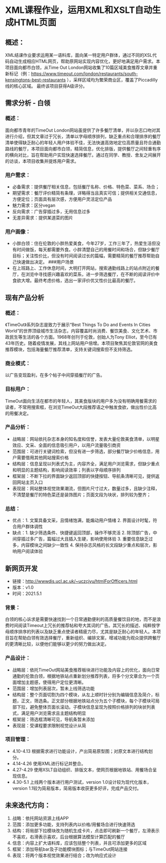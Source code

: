 # XML课程作业，运用XML和XSLT自动生成HTML页面
## 概述：
XML结课作业要求运用某一语料库，面向某一特定用户群体，通过不同的XSL代码自动生成相应HTML网页，帮助原网站实现内容优化，更好地满足用户需求。本项目面向都市白领，从Time Out London网站收集了10篇区域美食推荐文章并重新标记（例：https://www.timeout.com/london/restaurants/south-kensingtons-best-restaurants ），采样区域均为繁荣商业区，覆盖了Piccadilly线的核心区域。
最终该项目获得A级评分。

## 需求分析 - 白领
### 概述：
面向都市青年的TimeOut London网站虽提供了许多餐厅清单，并以杂志口吻对其进行介绍，但其文章过于冗长，清单以字母顺序排列，缺乏重点和合理排序的餐厅清单使得缺乏耐心的年轻人用户体验不佳，无法快速高效地定位高质量且符合通勤路线的餐厅，本项目面向都市白领，精简信息，优化排版，提供餐厅之间轻重有序的横向对比，旨在帮助用户实现快速选择餐厅。通过在同学、教授、舍友之间展开的访谈，本项目收集并提炼用户需求。
### 用户需求：
- 必备需求：提供餐厅相关信息，包括餐厅名称、价格、特色菜、菜系、场合；
- 期望需求：餐厅评价精简有条理，详略得当且真实可信；提供相关交通信息，方便定位；页面具有层次感，方便用户灵活定位产品
- 魅力需求：区分vegan
- 反向需求：广告穿插过多，无用信息过多
- 无差异需求：提供某道菜的图片
### 用户画像：
- 小胖白领：住在伦敦的小胖热爱美食，今年27岁，工作三年了，热爱生活但没有时间做饭，每天都需要外食。小胖清楚自己的用餐时间和场合，但缺少餐厅目标；关注性价比，但没有时间阅读过长的篇幅，需要精简的餐厅推荐帮助自己快速做出决定。
###用户场景
- 在上班路上、工作休息时间，大明打开网站，搜索通勤线路上的站点附近的餐厅，在浏览中寻找感兴趣喜欢的菜系，进一步筛选餐厅，在不断的阅读评价中食欲大增。最终考虑价格，选出一家评价优又性价比最高的餐厅。

## 现有产品分析
### 概述：
《TimeOut》系列杂志是致力于展示“Best Things To Do and Events In Cities World”的世界顶级城市生活杂志，内容覆盖时尚消费、餐饮美食、文化艺术、市政民生等生活的各个方面。1968年创刊于伦敦，创始人为Tony Elliot，至今已有43年历史。随着疫情发展，其线上网站用户倍增。本项目聚焦其伦敦官网的美食推荐模块，包括海量餐厅推荐清单，支持关键词搜索但不支持筛选。
### 商业模式：
以广告变现盈利，在多个帖子中间穿插餐厅的广告。
### 目标用户：
TimeOut面向生活在都市的年轻人，其美食版块的用户多为没有明确用餐需求的读者，不常用搜索框，在浏览TimeOut大段推荐语之中触发食欲，做出性价比高的用餐决定。
### 产品分析：
- 战略层：网站依托杂志本身的知名度和信誉，发表大量伦敦美食清单，以明星效应、文采、全面的信息吸引用户，以用户流量吸引商资
- 范围层：可进行关键词检索，但没有进一步筛选，部分餐厅缺少价格信息，用户需要借用其他网站搜索价格
- 结构层：信息呈现以列表式为主，内容齐全，满足用户浏览需求，但缺少重点和明显的主题结构，影响阅读效率；列表以字母顺序排列
- 框架层：不断下拉的界面缺少返回顶部的快捷按钮、导航条清晰可见，提供返回网站主页入口
- 表现层：网站整体视觉效果潮流，但图片尺寸过大，数量过多，且缺少注释，不清楚是餐厅的特色菜还是装饰图片；页面文段为块状，排列较为整齐；
### 总结：
- 优点：1. 文案具备文采，且情绪饱满，能煽动用户情绪
       2. 界面设计时髦，符合用户群体调性
- 缺点：1. 缺少筛选条件、快捷键返回顶部，操作不够灵活
       2. 除顶部广告，中间穿插过多广告，篇幅过大且插入生硬，影响使用体验
       3. 重要信息缺乏过多，内容模块之间缺少一致性
       4. 保持杂志风格的长文段缺少重点和层次，影响用户阅读体验

## 新网页开发
- 链接：http://wwwdis.ucl.ac.uk/~uczcjyu/htmlForOfficers.html
- 版本：v1.0
- 时间：2021.5.1
### 背景：
白领的核心诉求是需要快速找到一个日常通勤便利的高质量餐饮目的地，而不是浪费时间阅读Timeout上冗长的推荐帖和夸大其词的广告。其冗长的描述、纯粹按字母顺序排序的列表以及缺乏重点使读者精疲力尽，尤其是缺乏耐心的年轻人。本项目旨在帮助白领有效选择餐厅，重新组织、编排文案，增减功能为观众提供跨餐厅的更清晰比较，以便他们能够以更少的努力做出决定。
### 产品设计：
- 战略层：依托TimeOut网站美食推荐板块进行功能及内容上的优化，面向日常通勤的伦敦白领，根据地铁站点重新划分推荐列表，将多个分文章合为一个页面增加主题感，使得用户定位更清晰。
- 范围层：增加列表层次，暂未上线筛选功能
- 结构层：整个页面切割为四个模块，从左上顺时针分别为编辑信息及简介，标题，正文，筛选条。正文部分根据地铁站点分为五个子模块，每个子模块可局部下拉，避免整体页面长滚动。子模块信息呈现为按照价格排列的块状列表式，满足用户浏览需求且主题结构明显
- 框架层：筛选框清晰可见，导航条暂未添加
- 表现层：受课程要求限制视觉设计从简
### 项目管理：
- 4.10-4.13 根据需求进行功能设计，产出简易原型图；对原文本进行结构划分。
- 4.14-4.26 使用XML进行标记并整合。
- 4.27-4.29 使用XSLT自动组织、排版文本，使网页根据地铁站、用餐场合呈现信息。
- 4.30-5.1 上线两个版本进行用户测试，version 1.0设计较为现代化版本，version 1.1较为简易版本，简易版本收获更多好评，完成产品交付。

## 未来迭代方向：
  1. 战略：依托网站资源上线APP
  2. 范围：添加更多功能，支持列表内以价格/用餐场合进行快速筛选
  3. 结构：将局部下拉模块改为随机生成卡片，点击即可刷新一个餐厅，左滑表示不喜欢，右滑表示喜欢，后台根据算法模型计算匹配的餐厅
  4. 信息：内容上扩大语料库，应该包括整个列表，并且可添加更多的区域
  5. 框架：添加导航bar及子功能模块图标；与TimeOut网站连接
  6. 表现：将两个版本视觉效果进行结合；改为响应式设计

